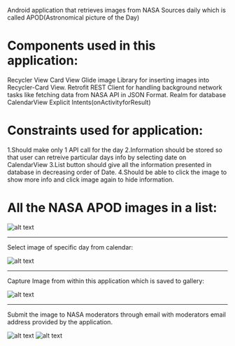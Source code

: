 Android application that retrieves images from NASA Sources daily which is called APOD(Astronomical picture of the Day)

# Components used in this application:
Recycler View
Card View
Glide image Library for inserting images into Recycler-Card View.
Retrofit REST Client for handling background network tasks like fetching data from NASA API in JSON Format.
Realm for database
CalendarView
Explicit Intents(onActivityforResult)

# Constraints used for application:
1.Should make only 1 API call for the day
2.Information should be stored so that user can retreive particular days info by selecting date on CalendarView
3.List button should give all the information presented in database in decreasing order of Date.
4.Should be able to click the image to show more info and click image again to hide information.

# All the NASA APOD images in a list:

![alt text](https://user-images.githubusercontent.com/10462780/29322336-c9ae5f02-81a2-11e7-9306-7ab748680abf.gif)

------------------------------------
Select image of specific day from calendar: 

![alt text](https://user-images.githubusercontent.com/10462780/29322422-0b5daaac-81a3-11e7-8095-319e2719b753.gif)

------------------------------------
Capture Image from within this application which is saved to gallery:

![alt text](https://user-images.githubusercontent.com/10462780/29322437-18499384-81a3-11e7-9f85-af1ffd1a554c.gif)

------------------------------------
Submit the image to NASA moderators through email with moderators email address provided by the application.

![alt text](https://user-images.githubusercontent.com/10462780/29322459-2c1c548c-81a3-11e7-8c48-643e6304a04e.gif)  ![alt text](https://user-images.githubusercontent.com/10462780/29322467-3437a9d2-81a3-11e7-960f-a09481c0caae.gif)
